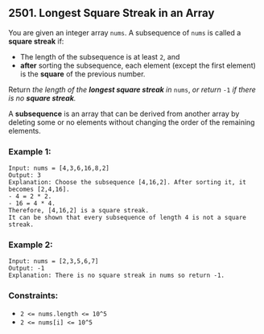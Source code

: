 ## 2501. Longest Square Streak in an Array

You are given an integer array ```nums```. A subsequence of ```nums``` is called a **square streak** if:

* The length of the subsequence is at least ```2```, and
* **after** sorting the subsequence, each element (except the first element) is the **square** of the previous number.

Return *the length of the **longest square streak** in* ```nums```, *or return* ```-1``` *if there is no **square streak**.*

A **subsequence** is an array that can be derived from another array by deleting some or no elements without changing the order of the remaining elements.

### Example 1:
```
Input: nums = [4,3,6,16,8,2]
Output: 3
Explanation: Choose the subsequence [4,16,2]. After sorting it, it becomes [2,4,16].
- 4 = 2 * 2.
- 16 = 4 * 4.
Therefore, [4,16,2] is a square streak.
It can be shown that every subsequence of length 4 is not a square streak.
```
### Example 2:
```
Input: nums = [2,3,5,6,7]
Output: -1
Explanation: There is no square streak in nums so return -1.
```

### Constraints:

* ```2 <= nums.length <= 10^5```
* ```2 <= nums[i] <= 10^5```